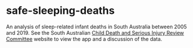 # safe-sleeping-deaths
An analysis of sleep-related infant deaths in South Australia between 2005 and 2019. See the South Australian [Child Death and Serious Injury Review Committee](http://www.cdsirc.sa.gov.au/?page_id=696) website to view the app and a discussion of the data.

